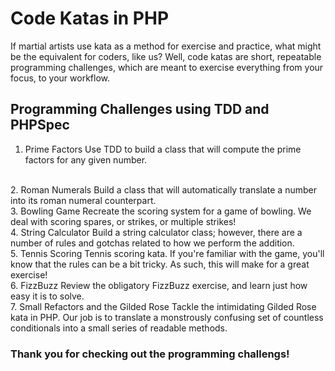 # Code Katas in PHP

If martial artists use kata as a method for exercise and practice, what might be the equivalent for coders, like us? Well, code katas are short, repeatable programming challenges, which are meant to exercise everything from your focus, to your workflow.

## Programming Challenges using TDD and PHPSpec

1. Prime Factors
Use TDD to build a class that will compute the prime factors for any given number.
<br />
2. Roman Numerals
Build a class that will automatically translate a number into its roman numeral counterpart.
<br />
3. Bowling Game
Recreate the scoring system for a game of bowling.
We deal with scoring spares, or strikes, or multiple strikes!
<br />
4. String Calculator
Build a string calculator class; however, there are a number of rules and gotchas related to how we perform the addition.
<br />
5. Tennis Scoring
Tennis scoring kata. If you're familiar with the game, you'll know that the rules can be a bit tricky. As such, this will make for a great exercise!
<br />
6. FizzBuzz
Review the obligatory FizzBuzz exercise, and learn just how easy it is to solve.
<br />
7. Small Refactors and the Gilded Rose
Tackle the intimidating Gilded Rose kata in PHP. Our job is to translate a monstrously confusing set of countless conditionals into a small series of readable methods. 
<br />

### Thank you for checking out the programming challengs!